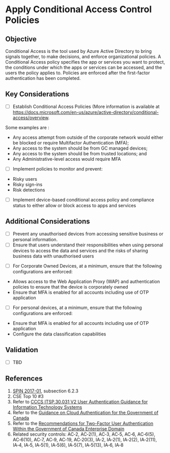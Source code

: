 # Apply Conditional Access Control Policies

## Objective

Conditional Access is the tool used by Azure Active Directory to bring signals together, to make decisions, and enforce organizational policies. A Conditional Access policy specifies the app or services you want to protect, the conditions under which the apps or services can be accessed, and the users the policy applies to. Policies are enforced after the first-factor authentication has been completed.

## Key Considerations

- [ ] Establish Conditional Access Policies (More information is available at <https://docs.microsoft.com/en-us/azure/active-directory/conditional-access/overview>.

Some examples are :
* Any access attempt from outside of the corporate network would either be blocked or require Multifactor Authentication (MFA);
* Any access to the system should be from GC managed devices;
* Any access to the system should be from trusted locations; and
* Any Administrative-level access would require MFA

- [ ] Implement policies to monitor and prevent:
* Risky users
* Risky sign-ins
* Risk detections

- [ ] Implement device-based conditional access policy and compliance status to either allow or block access to apps and services

## Additional Considerations

- [ ] Prevent any unauthorised devices from accessing sensitive business or personal information. 
- [ ] Ensure that users understand their responsibilities when using personal devices to access the data and services and the risks of sharing business data with unauthorised users

* [ ] For Corporate Owned Devices, at a minimum, ensure that the following configurations are enforced:
* Allows access to the Web Application Proxy (WAP) and authentication policies to ensure that the device is corporately owned
* Ensure that MFA is enabled for all accounts including use of OTP application

* [ ] For personal devices, at a minimum, ensure that the following configurations are enforced:
* Ensure that MFA is enabled for all accounts including use of OTP application
* Configure the data classification capabilities

## Validation

- [ ] TBD

## References

1. [SPIN 2017-01](https://www.canada.ca/en/treasury-board-secretariat/services/access-information-privacy/security-identity-management/direction-secure-use-commercial-cloud-services-spin.html), subsection 6.2.3
2. CSE Top 10 #3
3. Refer to [CCCS ITSP.30.031 V2 User Authentication Guidance for Information Technology Systems](https://cyber.gc.ca/en/guidance/user-authentication-guidance-information-technology-systems-itsp30031-v3)
4. Refer to the [Guidance on Cloud Authentication for the Government of Canada](https://intranet.canada.ca/wg-tg/cagc-angc-eng.asp)
5. Refer to the [Recommendations for Two-Factor User Authentication Within the Government of Canada Enterprise Domain](https://intranet.canada.ca/wg-tg/rtua-rafu-eng.asp)
6. Related security controls: AC‑2, AC‑2(1), AC‑3, AC‑5, AC‑6, AC‑6(5), AC‑6(10), AC‑7, AC‑9, AC‑19, AC‑20(3), IA‑2, IA‑2(1), IA‑2(2), IA‑2(11), IA‑4, IA‑5, IA‑5(1), IA‑5(6), IA‑5(7), IA‑5(13), IA‑6, IA‑8
